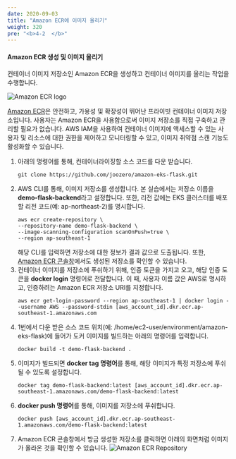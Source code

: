 ```yaml
---
date: 2020-09-03
title: "Amazon ECR에 이미지 올리기"
weight: 320
pre: "<b>4-2  </b>"
---
```


#### Amazon ECR 생성 및 이미지 올리기
컨테이너 이미지 저장소인 Amazon ECR을 생성하고 컨테이너 이미지를 올리는 작업을 수행합니다. 

![Amazon ECR logo](/images/container_image/amazon-ecr-logo.png)

[Amazon ECR](https://docs.aws.amazon.com/AmazonECR/latest/userguide/what-is-ecr.html)은 안전하고, 가용성 및 확장성이 뛰어난 프라이빗 컨테이너 이미지 저장소입니다. 사용자는 Amazon ECR을 사용함으로써 이미지 저장소를 직접 구축하고 관리할 필요가 없습니다. AWS IAM을 사용하여 컨테이너 이미지에 액세스할 수 있는 사용자 및 리소스에 대한 권한을 제어하고 모니터링할 수 있고, 이미지 취약점 스캔 기능도 활성화할 수 있습니다.

1. 아래의 명령어를 통해, 컨테이너라이징할 소스 코드를 다운 받습니다.
    ```
    git clone https://github.com/joozero/amazon-eks-flask.git
    ```
2. AWS CLI를 통해, 이미지 저장소를 생성합니다. 본 실습에서는 저장소 이름을 **demo-flask-backend**라고 설정합니다. 또한, 리전 값에는 EKS 클러스터를 배포할 리전 코드(예: ap-northeast-2)를 명시합니다.
    ```
    aws ecr create-repository \
    --repository-name demo-flask-backend \
    --image-scanning-configuration scanOnPush=true \
    --region ap-southeast-1
    ```
    해당 CLI를 입력하면 저장소에 대한 정보가 결과 값으로 도출됩니다. 또한, [Amazon ECR 콘솔창](https://console.aws.amazon.com/ecr/home)에서도 생성된 저장소를 확인할 수 있습니다.
3. 컨테이너 이미지를 저장소에 푸쉬하기 위해, 인증 토큰을 가지고 오고, 해당 인증 도큰을 **docker login** 명령어로 전달합니다. 이 때, 사용자 이름 값은 AWS로 명시하고, 인증하려는 Amazon ECR 저장소 URI를 지정합니다.
    ```
    aws ecr get-login-password --region ap-southeast-1 | docker login --username AWS --password-stdin [aws_account_id].dkr.ecr.ap-southeast-1.amazonaws.com
    ```
4. 1번에서 다운 받은 소스 코드  위치(예: /home/ec2-user/environment/amazon-eks-flask)에 들어가 도커 이미지를 빌드하는 아래의 명령어를 입력합니다.
    ```
    docker build -t demo-flask-backend .
    ```
5. 이미지가 빌드되면 **docker tag 명령어**를 통해, 해당 이미지가 특정 저장소에 푸쉬될 수 있도록 설정합니다.
    ```
    docker tag demo-flask-backend:latest [aws_account_id].dkr.ecr.ap-southeast-1.amazonaws.com/demo-flask-backend:latest
    ```
6. **docker push 명령어**를 통해, 이미지를 저장소에 푸쉬합니다.
    ```
    docker push [aws_account_id].dkr.ecr.ap-southeast-1.amazonaws.com/demo-flask-backend:latest
    ```
7. Amazon ECR 콘솔창에서 방금 생성한 저장소를 클릭하면 아래의 화면처럼 이미지가 올라온 것을 확인할 수 있습니다.
    ![Amazon ECR Repository](/images/container_image/amazon-ecr-repository.png)
